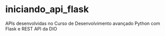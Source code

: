 # iniciando_api_flask
APIs desenvolvidas no Curso de Desenvolvimento avançado Python com Flask e REST API da DIO